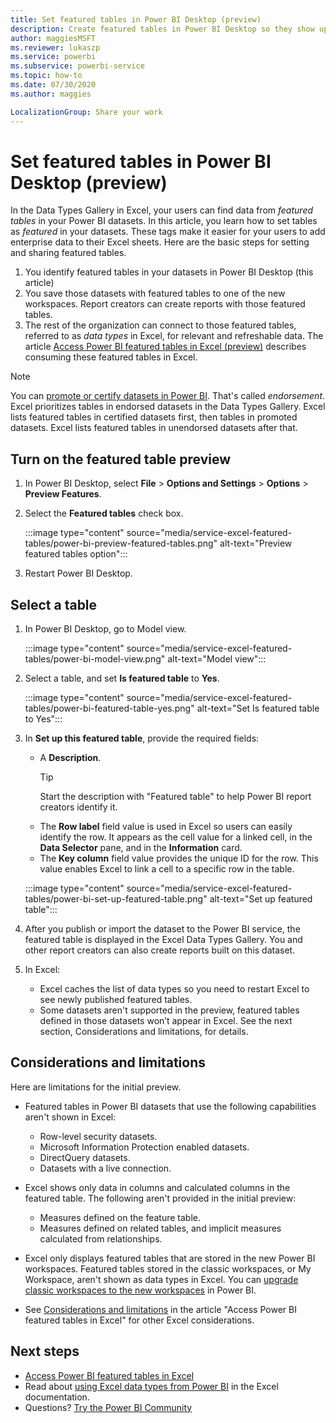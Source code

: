 ```yaml
---
title: Set featured tables in Power BI Desktop (preview)
description: Create featured tables in Power BI Desktop so they show up in the Data Types Gallery in Excel. 
author: maggiesMSFT
ms.reviewer: lukaszp
ms.service: powerbi
ms.subservice: powerbi-service
ms.topic: how-to
ms.date: 07/30/2020
ms.author: maggies

LocalizationGroup: Share your work
---
```

# Set featured tables in Power BI Desktop (preview)

In the Data Types Gallery in Excel, your users can find data from *featured tables* in your Power BI datasets. In this article, you learn how to set tables as *featured* in your datasets. These tags make it easier for your users to add enterprise data to their Excel sheets. Here are the basic steps for setting and sharing featured tables.

1. You identify featured tables in your datasets in Power BI Desktop (this article)
1. You save those datasets with featured tables to one of the new workspaces. Report creators can create reports with those featured tables. 
1. The rest of the organization can connect to those featured tables, referred to as *data types* in Excel, for relevant and refreshable data. The article [Access Power BI featured tables in Excel (preview)](service-excel-featured-tables.md) describes consuming these featured tables in Excel.

> [!NOTE]
> You can [promote or certify datasets in Power BI](../connect-data/service-datasets-promote.md). That's called *endorsement*. Excel prioritizes tables in endorsed datasets in the Data Types Gallery. Excel lists featured tables in certified datasets first, then tables in promoted datasets. Excel lists featured tables in unendorsed datasets after that. 

## Turn on the featured table preview

1. In Power BI Desktop, select **File** > **Options and Settings** > **Options** > **Preview Features**.
2. Select the **Featured tables** check box.

    :::image type="content" source="media/service-excel-featured-tables/power-bi-preview-featured-tables.png" alt-text="Preview featured tables option":::

3. Restart Power BI Desktop.

## Select a table

1. In Power BI Desktop, go to Model view.

    :::image type="content" source="media/service-excel-featured-tables/power-bi-model-view.png" alt-text="Model view":::
 
2. Select a table, and set **Is featured table** to **Yes**.

    :::image type="content" source="media/service-excel-featured-tables/power-bi-featured-table-yes.png" alt-text="Set Is featured table to Yes":::

4. In **Set up this featured table**, provide the required fields:

    - A **Description**. 
        > [!TIP]
        > Start the description with "Featured table" to help Power BI report creators identify it.
    - The **Row label** field value is used in Excel so users can easily identify the row. It appears as the cell value for a linked cell, in the **Data Selector** pane, and in the **Information** card. 
    - The **Key column** field value provides the unique ID for the row. This value enables Excel to link a cell to a specific row in the table.

    :::image type="content" source="media/service-excel-featured-tables/power-bi-set-up-featured-table.png" alt-text="Set up featured table":::

1. After you publish or import the dataset to the Power BI service,  the featured table is displayed in the Excel Data Types Gallery. You and other report creators can also create reports built on this dataset.

1. In Excel: 
    - Excel caches the list of data types so you need to restart Excel to see newly published featured tables.
    - Some datasets aren't supported in the preview, featured tables defined in those datasets won’t appear in Excel. See the next section, Considerations and limitations, for details.

## Considerations and limitations

Here are limitations for the initial preview.

- Featured tables in Power BI datasets that use the following capabilities aren't shown in Excel: 

    - Row-level security datasets.
    - Microsoft Information Protection enabled datasets.
    - DirectQuery datasets.
    - Datasets with a live connection.

- Excel shows only data in columns and calculated columns in the featured table. The following aren't provided in the initial preview:

    - Measures defined on the feature table.
    - Measures defined on related tables, and implicit measures calculated from relationships.

- Excel only displays featured tables that are stored in the new Power BI workspaces. Featured tables stored in the classic workspaces, or My Workspace, aren't shown as data types in Excel. You can [upgrade classic workspaces to the new workspaces](service-upgrade-workspaces.md) in Power BI.
- See [Considerations and limitations](service-excel-featured-tables.md#considerations-and-limitations) in the article "Access Power BI featured tables in Excel" for other Excel considerations.

## Next steps

- [Access Power BI featured tables in Excel](service-excel-featured-tables.md)
- Read about [using Excel data types from Power BI](https://support.office.com/article/use-excel-data-types-from-power-bi-preview-cd8938ce-f963-444d-b82a-7140848241e9) in the Excel documentation.
- Questions? [Try the Power BI Community](https://community.powerbi.com/)

